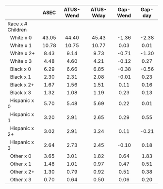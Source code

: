
|                      |         ASEC |    ATUS-Wend |    ATUS-Wday |     Gap-Wend |      Gap-day |
| -------------------- | :----------: | :----------: | :----------: | :----------: | :----------: |
| Race x # Children    |              |              |              |              |              |
| &nbsp;&nbsp;White x 0 |        43.05 |        44.40 |        45.43 |        -1.36 |        -2.38 |
| &nbsp;&nbsp;White x 1 |        10.78 |        10.75 |        10.77 |         0.03 |         0.01 |
| &nbsp;&nbsp;White x 2+ |         8.43 |         9.14 |         9.73 |        -0.71 |        -1.30 |
| &nbsp;&nbsp;White x 3 |         4.48 |         4.60 |         4.21 |        -0.12 |         0.27 |
| &nbsp;&nbsp;Black x 0 |         6.29 |         6.66 |         6.85 |        -0.38 |        -0.56 |
| &nbsp;&nbsp;Black x 1 |         2.30 |         2.31 |         2.08 |        -0.01 |         0.23 |
| &nbsp;&nbsp;Black x 2+ |         1.67 |         1.56 |         1.51 |         0.11 |         0.16 |
| &nbsp;&nbsp;Black x 3 |         1.32 |         1.08 |         1.19 |         0.23 |         0.13 |
| &nbsp;&nbsp;Hispanic x 0 |         5.70 |         5.48 |         5.69 |         0.22 |         0.01 |
| &nbsp;&nbsp;Hispanic x 1 |         3.20 |         2.91 |         2.65 |         0.29 |         0.55 |
| &nbsp;&nbsp;Hispanic x 2+ |         3.02 |         2.91 |         3.24 |         0.11 |        -0.21 |
| &nbsp;&nbsp;Hispanic x 3 |         2.64 |         2.73 |         2.45 |        -0.10 |         0.18 |
| &nbsp;&nbsp;Other x 0 |         3.65 |         3.01 |         1.82 |         0.64 |         1.83 |
| &nbsp;&nbsp;Other x 1 |         1.48 |         1.01 |         0.97 |         0.47 |         0.51 |
| &nbsp;&nbsp;Other x 2+ |         1.30 |         0.79 |         0.92 |         0.51 |         0.38 |
| &nbsp;&nbsp;Other x 3 |         0.70 |         0.64 |         0.50 |         0.06 |         0.20 |

